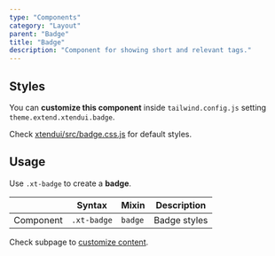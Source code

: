 ```yaml
---
type: "Components"
category: "Layout"
parent: "Badge"
title: "Badge"
description: "Component for showing short and relevant tags."
---
```


## Styles

You can **customize this component** inside `tailwind.config.js` setting `theme.extend.xtendui.badge`.

Check [xtendui/src/badge.css.js](https://github.com/minimit/xtendui/blob/beta/src/badge.css.js) for default styles.

## Usage

Use `.xt-badge` to create a **badge**.

<div class="xt-overflow-sub overflow-y-hidden overflow-x-scroll my-5 xt-my-auto w-full">

|                      | Syntax                          | Mixin            | Description                   |
| ----------------------- | ----------------------------------------- | -----------------------------| ----------------------------- |
| Component                  | `.xt-badge`                     | `badge`                | Badge styles            |

</div>

<demo>
  <demoinline src="demos/components/badge/usage">
  </demoinline>
</demo>

Check subpage to [customize content](/components/badge/content).
